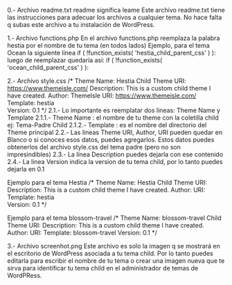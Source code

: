 0.- Archivo readme.txt
readme significa leame
Este archivo readme.txt tiene las instrucciones para adecuar los archivos a cualquier tema.
No hace falta q subas este archivo a tu instalación de WordPress.


1.- Archivo functions.php
En el archivo functions.php reemplaza la palabra hestia por el nombre de tu tema (en todos lados)
Ejemplo, para el tema Ocean la siguiente línea
if ( !function_exists( 'hestia_child_parent_css' ) ):
luego de reemplazar quedaría así:
if ( !function_exists( 'ocean_child_parent_css' ) ):




2.- Archivo style.css
/*
Theme Name: Hestia Child
Theme URI: https://www.themeisle.com/
Description: This is a custom child theme I have created.
Author: ThemeIsle
URI: https://www.themeisle.com/
Template: hestia    
Version: 0.1
*/
2.1.- Lo importante es reemplatar dos lineas: Theme Name y Template
2.1.1.- Theme Name : el nombre de tu theme con la coletilla child ej: Tema-Padre Child
2.1.2.- Template   : es el nombre del directorio del Theme principal
2.2.- Las lineas Theme URI, Author, URI pueden quedar en Blanco o si conoces esos datos, puedes agregarlos. Estos datos puedes obtenerlos del archivo style.css del tema padre (pero no son impresindibles)
2.3.- La línea Description puedes dejarla con ese contenido
2.4.- La linea Version indica la version de tu tema child, por lo tanto puedes dejarla en 0.1

Ejemplo para el tema Hestia
/*
Theme Name: Hestia Child
Theme URI: 
Description: This is a custom child theme I have created.
Author: 
URI: 
Template: hestia    
Version: 0.1
*/

Ejemplo para el tema blossom-travel
/*
Theme Name: blossom-travel Child
Theme URI: 
Description: This is a custom child theme I have created.
Author: 
URI: 
Template: blossom-travel
Version: 0.1
*/




3.- Archivo screenhot.png 
Este archivo es solo la imagen q se mostrará en el escritorio de WordPress asociada a tu tema child.
Por lo tanto puedes editarla para escribir el nombre de tu tema o crear una imagen nueva que te sirva para identificar tu tema child en el administrador de temas de WordPRess.